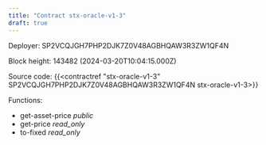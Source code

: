 ```yaml
---
title: "Contract stx-oracle-v1-3"
draft: true
---
```

Deployer: SP2VCQJGH7PHP2DJK7Z0V48AGBHQAW3R3ZW1QF4N


 



Block height: 143482 (2024-03-20T10:04:15.000Z)

Source code: {{<contractref "stx-oracle-v1-3" SP2VCQJGH7PHP2DJK7Z0V48AGBHQAW3R3ZW1QF4N stx-oracle-v1-3>}}

Functions:

* get-asset-price _public_
* get-price _read_only_
* to-fixed _read_only_
